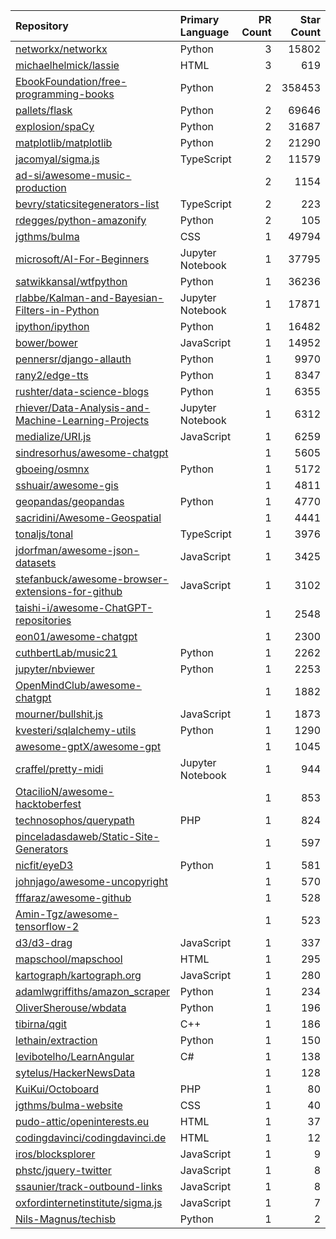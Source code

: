 | Repository | Primary Language | PR Count | Star Count |
| :-- | :-- | --: | --: |
| [networkx/networkx](https://github.com/networkx/networkx) | Python | 3 | 15802 |
| [michaelhelmick/lassie](https://github.com/michaelhelmick/lassie) | HTML | 3 | 619 |
| [EbookFoundation/free-programming-books](https://github.com/EbookFoundation/free-programming-books) | Python | 2 | 358453 |
| [pallets/flask](https://github.com/pallets/flask) | Python | 2 | 69646 |
| [explosion/spaCy](https://github.com/explosion/spaCy) | Python | 2 | 31687 |
| [matplotlib/matplotlib](https://github.com/matplotlib/matplotlib) | Python | 2 | 21290 |
| [jacomyal/sigma.js](https://github.com/jacomyal/sigma.js) | TypeScript | 2 | 11579 |
| [ad-si/awesome-music-production](https://github.com/ad-si/awesome-music-production) |  | 2 | 1154 |
| [bevry/staticsitegenerators-list](https://github.com/bevry/staticsitegenerators-list) | TypeScript | 2 | 223 |
| [rdegges/python-amazonify](https://github.com/rdegges/python-amazonify) | Python | 2 | 105 |
| [jgthms/bulma](https://github.com/jgthms/bulma) | CSS | 1 | 49794 |
| [microsoft/AI-For-Beginners](https://github.com/microsoft/AI-For-Beginners) | Jupyter Notebook | 1 | 37795 |
| [satwikkansal/wtfpython](https://github.com/satwikkansal/wtfpython) | Python | 1 | 36236 |
| [rlabbe/Kalman-and-Bayesian-Filters-in-Python](https://github.com/rlabbe/Kalman-and-Bayesian-Filters-in-Python) | Jupyter Notebook | 1 | 17871 |
| [ipython/ipython](https://github.com/ipython/ipython) | Python | 1 | 16482 |
| [bower/bower](https://github.com/bower/bower) | JavaScript | 1 | 14952 |
| [pennersr/django-allauth](https://github.com/pennersr/django-allauth) | Python | 1 | 9970 |
| [rany2/edge-tts](https://github.com/rany2/edge-tts) | Python | 1 | 8347 |
| [rushter/data-science-blogs](https://github.com/rushter/data-science-blogs) | Python | 1 | 6355 |
| [rhiever/Data-Analysis-and-Machine-Learning-Projects](https://github.com/rhiever/Data-Analysis-and-Machine-Learning-Projects) | Jupyter Notebook | 1 | 6312 |
| [medialize/URI.js](https://github.com/medialize/URI.js) | JavaScript | 1 | 6259 |
| [sindresorhus/awesome-chatgpt](https://github.com/sindresorhus/awesome-chatgpt) |  | 1 | 5605 |
| [gboeing/osmnx](https://github.com/gboeing/osmnx) | Python | 1 | 5172 |
| [sshuair/awesome-gis](https://github.com/sshuair/awesome-gis) |  | 1 | 4811 |
| [geopandas/geopandas](https://github.com/geopandas/geopandas) | Python | 1 | 4770 |
| [sacridini/Awesome-Geospatial](https://github.com/sacridini/Awesome-Geospatial) |  | 1 | 4441 |
| [tonaljs/tonal](https://github.com/tonaljs/tonal) | TypeScript | 1 | 3976 |
| [jdorfman/awesome-json-datasets](https://github.com/jdorfman/awesome-json-datasets) | JavaScript | 1 | 3425 |
| [stefanbuck/awesome-browser-extensions-for-github](https://github.com/stefanbuck/awesome-browser-extensions-for-github) | JavaScript | 1 | 3102 |
| [taishi-i/awesome-ChatGPT-repositories](https://github.com/taishi-i/awesome-ChatGPT-repositories) |  | 1 | 2548 |
| [eon01/awesome-chatgpt](https://github.com/eon01/awesome-chatgpt) |  | 1 | 2300 |
| [cuthbertLab/music21](https://github.com/cuthbertLab/music21) | Python | 1 | 2262 |
| [jupyter/nbviewer](https://github.com/jupyter/nbviewer) | Python | 1 | 2253 |
| [OpenMindClub/awesome-chatgpt](https://github.com/OpenMindClub/awesome-chatgpt) |  | 1 | 1882 |
| [mourner/bullshit.js](https://github.com/mourner/bullshit.js) | JavaScript | 1 | 1873 |
| [kvesteri/sqlalchemy-utils](https://github.com/kvesteri/sqlalchemy-utils) | Python | 1 | 1290 |
| [awesome-gptX/awesome-gpt](https://github.com/awesome-gptX/awesome-gpt) |  | 1 | 1045 |
| [craffel/pretty-midi](https://github.com/craffel/pretty-midi) | Jupyter Notebook | 1 | 944 |
| [OtacilioN/awesome-hacktoberfest](https://github.com/OtacilioN/awesome-hacktoberfest) |  | 1 | 853 |
| [technosophos/querypath](https://github.com/technosophos/querypath) | PHP | 1 | 824 |
| [pinceladasdaweb/Static-Site-Generators](https://github.com/pinceladasdaweb/Static-Site-Generators) |  | 1 | 597 |
| [nicfit/eyeD3](https://github.com/nicfit/eyeD3) | Python | 1 | 581 |
| [johnjago/awesome-uncopyright](https://github.com/johnjago/awesome-uncopyright) |  | 1 | 570 |
| [fffaraz/awesome-github](https://github.com/fffaraz/awesome-github) |  | 1 | 528 |
| [Amin-Tgz/awesome-tensorflow-2](https://github.com/Amin-Tgz/awesome-tensorflow-2) |  | 1 | 523 |
| [d3/d3-drag](https://github.com/d3/d3-drag) | JavaScript | 1 | 337 |
| [mapschool/mapschool](https://github.com/mapschool/mapschool) | HTML | 1 | 295 |
| [kartograph/kartograph.org](https://github.com/kartograph/kartograph.org) | JavaScript | 1 | 280 |
| [adamlwgriffiths/amazon_scraper](https://github.com/adamlwgriffiths/amazon_scraper) | Python | 1 | 234 |
| [OliverSherouse/wbdata](https://github.com/OliverSherouse/wbdata) | Python | 1 | 196 |
| [tibirna/qgit](https://github.com/tibirna/qgit) | C++ | 1 | 186 |
| [lethain/extraction](https://github.com/lethain/extraction) | Python | 1 | 150 |
| [levibotelho/LearnAngular](https://github.com/levibotelho/LearnAngular) | C# | 1 | 138 |
| [sytelus/HackerNewsData](https://github.com/sytelus/HackerNewsData) |  | 1 | 128 |
| [KuiKui/Octoboard](https://github.com/KuiKui/Octoboard) | PHP | 1 | 80 |
| [jgthms/bulma-website](https://github.com/jgthms/bulma-website) | CSS | 1 | 40 |
| [pudo-attic/openinterests.eu](https://github.com/pudo-attic/openinterests.eu) | HTML | 1 | 37 |
| [codingdavinci/codingdavinci.de](https://github.com/codingdavinci/codingdavinci.de) | HTML | 1 | 12 |
| [iros/blocksplorer](https://github.com/iros/blocksplorer) | JavaScript | 1 | 9 |
| [phstc/jquery-twitter](https://github.com/phstc/jquery-twitter) | JavaScript | 1 | 8 |
| [ssaunier/track-outbound-links](https://github.com/ssaunier/track-outbound-links) | JavaScript | 1 | 8 |
| [oxfordinternetinstitute/sigma.js](https://github.com/oxfordinternetinstitute/sigma.js) | JavaScript | 1 | 7 |
| [Nils-Magnus/techisb](https://github.com/Nils-Magnus/techisb) | Python | 1 | 2 |

